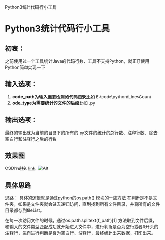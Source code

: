 ﻿Python3统计代码行小工具

# Python3统计代码行小工具
## 初衷：
之前使用过一个工具统计Java的代码行数，工具不支持Python，就正好使用Python简单实现一下

## 输入选项：
 1. **code_path为输入需要检测的代码目录比如** E:\code\python\LinesCount
 2. **ode_type为需要统计的文件的后缀**比如 .py
## 输出选项：
最终的输出就为当前的目录下的所有的.py文件的统计的总行数、注释行数、除去空白行和注释行之后的行数
 [^1]: [mermaid语法说明](https://mermaidjs.github.io/)
## 效果图
CSDN链接: [link](https://blog.csdn.net/zhangvalue/article/details/103053805).
![Alt](https://img-blog.csdnimg.cn/20191113174944771.png?x-oss-process=image/watermark,type_ZmFuZ3poZW5naGVpdGk,shadow_10,text_aHR0cHM6Ly9ibG9nLmNzZG4ubmV0L3poYW5ndmFsdWU=,size_16,color_FFFFFF,t_70)
## 具体思路
思路：
具体的逻辑就是通过python的os.path() 模块的一些方法
在判断是不是文件夹，如果是文件夹就会进去递归访问，直到找到所有文件目录，并将所有的文件目录都存到fileList。

在每一次访问文件的时候，通过os.path.splitext(f_path)[1]
方法取到文件后缀，和输入的文件类型匹配成功就开始进入文件中，进行判断是否为空行或者#开头的注释行，进而进行判断是否为空白行、注释行，最终统计出来数据，打印出来。


